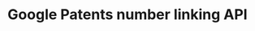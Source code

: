 ---
layout: default
api_or_bulk_downloads: API
description: Turn an unformatted application or publication number into the DOCDB
  format publication number
record_creation_timestamp: 4/14/2021 23:10:00
shortname: google_patents_api
tags: Google Patents
timeframe: 1834-present (~weekly)
title: Google Patents number linking API
location: https://patents.google.com/api/match
uuid: e3fbfd90-aa48-4d45-942f-11bc95d2f28a
---